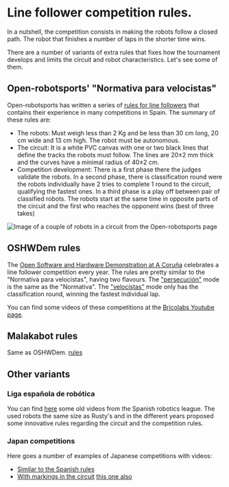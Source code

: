 # Line follower competition rules.

In a nutshell, the competition consists in making the robots follow a closed path. The robot that finishes a number of laps in the shorter time wins.

There are a number of variants of extra rules that fixes how the tournament develops and limits the circuit and robot characteristics. Let's see some of them.

## Open-robotsports' "Normativa para velocistas"

Open-robotsports has written a series of [rules for line followers](https://github.com/open-robosports/normativa-velocistas/tree/master) that contains their experience in many competitions in Spain. The summary of these rules are:

- The robots: Must weigh less than 2 Kg and be less than 30 cm long, 20 cm wide and 13 cm high. The robot must be autonomous.
- The circuit: It is a white PVC canvas with one or two black lines that define the tracks the robots must follow. The lines are 20±2 mm thick and the curves have a minimal radius of 40±2 cm.
- Competition development: There is a first phase there the judges validate the robots. In a second phase, there is classification round were the robots individually have 2 tries to complete 1 round to the circuit, qualifying the fastest ones. In a third phase is a play off between pair of classified robots. The robots start at the same time in opposite parts of the circuit and the first who reaches the opponent wins (best of three takes)

![Image of a couple of robots in a circuit from the Open-robotsports page](https://github.com/open-robosports/normativa-velocistas/raw/master/images/competicion.png)

## OSHWDem rules

The [Open Software and Hardware Demonstration at A Coruña](https://oshwdem.org/) celebrates a line follower competition every year. The rules are pretty similar to the "Normativa para velocistas", having two flavours. The ["persecución"](http://rules.oshwdem.org/persecucion_velocistas_es) mode is the same as the "Normativa". The ["velocistas"](http://rules.oshwdem.org/velocistas_es) mode only has the classification round, winning the fastest individual lap.

You can find some videos of these competitions at the [Bricolabs Youtube page](https://www.youtube.com/@BricoLabs).

## Malakabot rules

Same as OSHWDem. [rules](http://malakabot.com/wp-content/uploads/2022/12/02.Velocistas.pdf)

## Other variants

### Liga española de robótica

You can find [here](https://www.youtube.com/@ligaderobots) some old videos from the Spanish robotics league. The used robots the same size as Rusty's and in the different years proposed some innovative rules regarding the circuit and the competition rules.

### Japan competitions

Here goes a number of examples of Japanese competitions with videos:
- [Similar to the Spanish rules](https://www.youtube.com/watch?v=KdNqmxu_V4A)
- [With markings in the circuit](https://www.youtube.com/watch?v=960e5Q_PhWg) [this one also](https://www.youtube.com/watch?v=uSSDyEhkCK0)